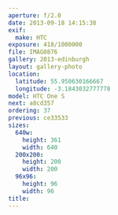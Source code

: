```yaml
---
aperture: f/2.0
date: 2013-09-18 14:15:38
exif:
  make: HTC
exposure: 418/1000000
file: IMAG0876
gallery: 2013-edinburgh
layout: gallery-photo
location:
  latitude: 55.950630166667
  longitude: -3.1843032777778
model: HTC One S
next: a8cd357
ordering: 37
previous: ce33533
sizes:
  640w:
    height: 361
    width: 640
  200x200:
    height: 200
    width: 200
  96x96:
    height: 96
    width: 96
title: 
---
```

